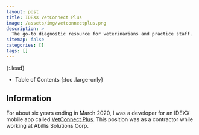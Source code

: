 ```yaml
---
layout: post
title: IDEXX VetConnect Plus
image: /assets/img/vetconnectplus.png
description: >
  The go-to diagnostic resource for veterinarians and practice staff.
sitemap: false
categories: []
tags: []
---
```


{:.lead}

- Table of Contents
{:toc .large-only}

## Information

For about six years ending in March 2020, I was a developer for an IDEXX mobile app called [VetConnect Plus](https://play.google.com/store/apps/details?id=com.idexx.vcplus&hl=en_US&gl=US).  This position was as a contractor while working at Abillis Solutions Corp.



 